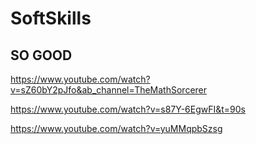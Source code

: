 # SoftSkills

## SO GOOD
https://www.youtube.com/watch?v=sZ60bY2pJfo&ab_channel=TheMathSorcerer

https://www.youtube.com/watch?v=s87Y-6EgwFI&t=90s

https://www.youtube.com/watch?v=yuMMqpbSzsg

